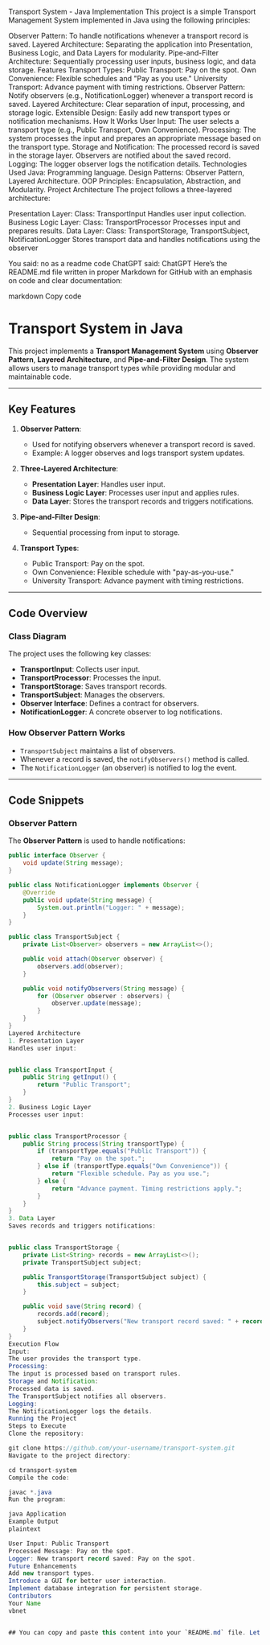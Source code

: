 Transport System - Java Implementation
This project is a simple Transport Management System implemented in Java using the following principles:

Observer Pattern: To handle notifications whenever a transport record is saved.
Layered Architecture: Separating the application into Presentation, Business Logic, and Data Layers for modularity.
Pipe-and-Filter Architecture: Sequentially processing user inputs, business logic, and data storage.
Features
Transport Types:
Public Transport: Pay on the spot.
Own Convenience: Flexible schedules and "Pay as you use."
University Transport: Advance payment with timing restrictions.
Observer Pattern:
Notify observers (e.g., NotificationLogger) whenever a transport record is saved.
Layered Architecture:
Clear separation of input, processing, and storage logic.
Extensible Design:
Easily add new transport types or notification mechanisms.
How It Works
User Input:
The user selects a transport type (e.g., Public Transport, Own Convenience).
Processing:
The system processes the input and prepares an appropriate message based on the transport type.
Storage and Notification:
The processed record is saved in the storage layer.
Observers are notified about the saved record.
Logging:
The logger observer logs the notification details.
Technologies Used
Java: Programming language.
Design Patterns: Observer Pattern, Layered Architecture.
OOP Principles: Encapsulation, Abstraction, and Modularity.
Project Architecture
The project follows a three-layered architecture:

Presentation Layer:
Class: TransportInput
Handles user input collection.
Business Logic Layer:
Class: TransportProcessor
Processes input and prepares results.
Data Layer:
Class: TransportStorage, TransportSubject, NotificationLogger
Stores transport data and handles notifications using the observer





You said:
no as a readme code
ChatGPT said:
ChatGPT
Here’s the README.md file written in proper Markdown for GitHub with an emphasis on code and clear documentation:

markdown
Copy code
# **Transport System in Java**

This project implements a **Transport Management System** using **Observer Pattern**, **Layered Architecture**, and **Pipe-and-Filter Design**. The system allows users to manage transport types while providing modular and maintainable code.

---

## **Key Features**

1. **Observer Pattern**: 
   - Used for notifying observers whenever a transport record is saved.
   - Example: A logger observes and logs transport system updates.

2. **Three-Layered Architecture**:
   - **Presentation Layer**: Handles user input.
   - **Business Logic Layer**: Processes user input and applies rules.
   - **Data Layer**: Stores the transport records and triggers notifications.

3. **Pipe-and-Filter Design**:
   - Sequential processing from input to storage.

4. **Transport Types**:
   - Public Transport: Pay on the spot.
   - Own Convenience: Flexible schedule with "pay-as-you-use."
   - University Transport: Advance payment with timing restrictions.

---

## **Code Overview**

### **Class Diagram**
The project uses the following key classes:
- **TransportInput**: Collects user input.
- **TransportProcessor**: Processes the input.
- **TransportStorage**: Saves transport records.
- **TransportSubject**: Manages the observers.
- **Observer Interface**: Defines a contract for observers.
- **NotificationLogger**: A concrete observer to log notifications.

### **How Observer Pattern Works**

- `TransportSubject` maintains a list of observers.
- Whenever a record is saved, the `notifyObservers()` method is called.
- The `NotificationLogger` (an observer) is notified to log the event.

---

## **Code Snippets**

### **Observer Pattern**
The **Observer Pattern** is used to handle notifications:
```java
public interface Observer {
    void update(String message);
}

public class NotificationLogger implements Observer {
    @Override
    public void update(String message) {
        System.out.println("Logger: " + message);
    }
}

public class TransportSubject {
    private List<Observer> observers = new ArrayList<>();

    public void attach(Observer observer) {
        observers.add(observer);
    }

    public void notifyObservers(String message) {
        for (Observer observer : observers) {
            observer.update(message);
        }
    }
}
Layered Architecture
1. Presentation Layer
Handles user input:


public class TransportInput {
    public String getInput() {
        return "Public Transport";
    }
}
2. Business Logic Layer
Processes user input:


public class TransportProcessor {
    public String process(String transportType) {
        if (transportType.equals("Public Transport")) {
            return "Pay on the spot.";
        } else if (transportType.equals("Own Convenience")) {
            return "Flexible schedule. Pay as you use.";
        } else {
            return "Advance payment. Timing restrictions apply.";
        }
    }
}
3. Data Layer
Saves records and triggers notifications:


public class TransportStorage {
    private List<String> records = new ArrayList<>();
    private TransportSubject subject;

    public TransportStorage(TransportSubject subject) {
        this.subject = subject;
    }

    public void save(String record) {
        records.add(record);
        subject.notifyObservers("New transport record saved: " + record);
    }
}
Execution Flow
Input:
The user provides the transport type.
Processing:
The input is processed based on transport rules.
Storage and Notification:
Processed data is saved.
The TransportSubject notifies all observers.
Logging:
The NotificationLogger logs the details.
Running the Project
Steps to Execute
Clone the repository:

git clone https://github.com/your-username/transport-system.git
Navigate to the project directory:

cd transport-system
Compile the code:

javac *.java
Run the program:

java Application
Example Output
plaintext

User Input: Public Transport
Processed Message: Pay on the spot.
Logger: New transport record saved: Pay on the spot.
Future Enhancements
Add new transport types.
Introduce a GUI for better user interaction.
Implement database integration for persistent storage.
Contributors
Your Name
vbnet


## You can copy and paste this content into your `README.md` file. Let me know if you'd like furt
